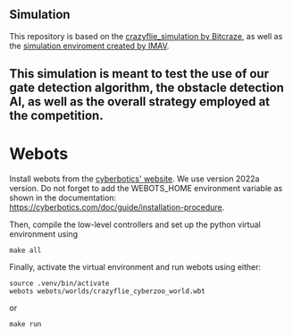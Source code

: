 
## Simulation

This repository is based on the [crazyflie_simulation by Bitcraze](https://github.com/bitcraze/crazyflie-simulation), as well as the [simulation enviroment created by IMAV](https://github.com/tudelft/crazyflie-simulation).

This simulation is meant to test the use of our gate detection algorithm, the obstacle detection AI, as well as the overall strategy employed at the competition.
---

# Webots

Install webots from the [cyberbotics' website](https://cyberbotics.com/). We use version 2022a version. Do not forget to add the WEBOTS_HOME environment variable as shown in the documentation: https://cyberbotics.com/doc/guide/installation-procedure.

Then, compile the low-level controllers and set up the python virtual environment using
```
make all
```

Finally, activate the virtual environment and run webots using either:
```
source .venv/bin/activate
webots webots/worlds/crazyflie_cyberzoo_world.wbt
```
or
```
make run
```
